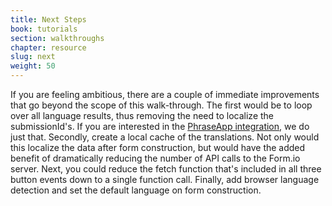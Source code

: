 ```yaml
---
title: Next Steps
book: tutorials
section: walkthroughs
chapter: resource
slug: next
weight: 50
---
```

If you are feeling ambitious, there are a couple of immediate improvements that go beyond the scope of this walk-through.
The first would be to loop over all language results, thus removing the need to localize the submissionId's.
If you are interested in the <a href="tutorials/walkthroughs/phraseapp/">PhraseApp integration</a>, we do just that.
Secondly, create a local cache of the translations. Not only would this localize the data after form construction, but
would have the added benefit of dramatically reducing the number of API calls to the Form.io server. Next, you could reduce
the fetch function that's included in all three button events down to a single function call. Finally, add browser language detection
and set the default language on form construction.

